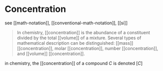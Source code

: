 # Concentration

see [[math-notation]], [[conventional-math-notation]], [[si]]

> In chemistry, [[concentration]] is the abundance of a constituent divided by the total [[volume]] of a mixture. Several types of mathematical description can be distinguished: [[mass]] [[concentration]], molar [[concentration]], number [[concentration]], and [[volume]] [[concentration]].

in chemistry, the [[concentration]] of a compound $C$ is denoted $[C]$
